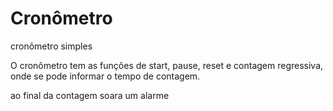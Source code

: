 # Cronômetro
 cronômetro simples

 O cronômetro tem as funções de start, pause, reset e contagem regressiva, onde se pode informar o tempo de contagem.

 ao final da contagem soara um alarme
